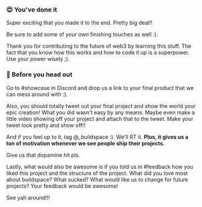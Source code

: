 ### 😍 You've done it

Super exciting that you made it to the end. Pretty big deal!!

Be sure to add some of *your own* finishing touches as well :).

Thank you for contributing to the future of web3 by learning this stuff. The fact that you know how this works and how to code it up is a superpower. Use your power wisely ;).

### 🌈 Before you head out

Go to #showcase in Discord and drop us a link to your final product that we can mess around with :).

Also, you should totally tweet out your final project and show the world your epic creation! What you did wasn't easy by any means. Maybe even make a little video showing off your project and attach that to the tweet. Make your tweet look pretty and show off!!

And if you feel up to it, tag @_buildspace :). We'll RT it. **Plus, it gives us a ton of motivation whenever we see people ship their projects.**

Give us that dopamine hit pls.

Lastly, what would also be awesome is if you told us in #feedback how you liked this project and the structure of the project. What did you love most about buildspace? What sucked? What would like us to change for future projects? Your feedback would be awesome!

See yah around!!!

